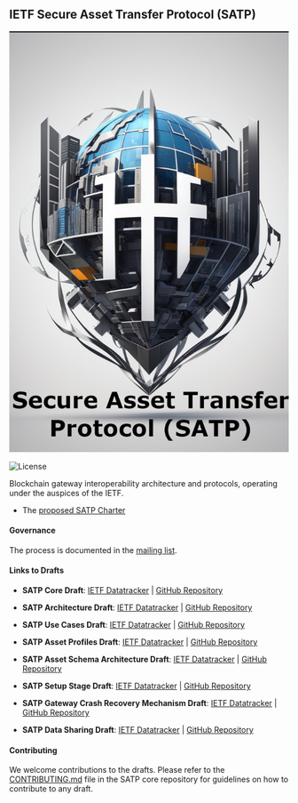 ## IETF Secure Asset Transfer Protocol (SATP)
![](./satp.jpg)

![License](https://img.shields.io/github/license/ietf-satp/draft-ietf-satp-core)


 Blockchain gateway interoperability architecture and protocols, operating under the auspices of the IETF.


- The [proposed SATP Charter](https://datatracker.ietf.org/doc/charter-ietf-satp/)

#### Governance
The process is documented in the [mailing list](https://mailarchive.ietf.org/arch/msg/sat/VsuDC8zJJgkpT-ImKZKAoanuAyQ/).

#### Links to Drafts

- **SATP Core Draft**: [IETF Datatracker](https://datatracker.ietf.org/doc/draft-ietf-satp-core/) | [GitHub Repository](https://github.com/ietf-satp/draft-ietf-satp-core)

- **SATP Architecture Draft**: [IETF Datatracker](https://datatracker.ietf.org/doc/draft-ietf-satp-architecture/) | [GitHub Repository](https://github.com/ietf-satp/draft-ietf-satp-architecture)

- **SATP Use Cases Draft**: [IETF Datatracker](https://datatracker.ietf.org/doc/draft-ietf-satp-usecases/) | [GitHub Repository](https://github.com/ietf-satp/draft-ietf-satp-usecases)

- **SATP Asset Profiles Draft**: [IETF Datatracker](https://datatracker.ietf.org/doc/draft-avrilionis-satp-asset-profiles/) | [GitHub Repository](https://github.com/ietf-satp/draft-avrilionis-satp-asset-profiles)

- **SATP Asset Schema Architecture Draft**: [IETF Datatracker](https://datatracker.ietf.org/doc/draft-avrilionis-satp-asset-schema-architecture/) | [GitHub Repository](https://github.com/ietf-satp/draft-avrilionis-satp-asset-schema-architecture)

- **SATP Setup Stage Draft**: [IETF Datatracker](https://datatracker.ietf.org/doc/draft-avrilionis-satp-setup-stage/) | [GitHub Repository](https://github.com/ietf-satp/draft-avrilionis-satp-setup-stage)

- **SATP Gateway Crash Recovery Mechanism Draft**: [IETF Datatracker](https://datatracker.ietf.org/doc/draft-belchior-satp-gateway-recovery/) | [GitHub Repository](https://github.com/ietf-satp/draft-belchior-satp-gateway-recovery)

- **SATP Data Sharing Draft**: [IETF Datatracker](https://datatracker.ietf.org/doc/draft-ramakrishna-satp-data-sharing/) | [GitHub Repository](https://github.com/ietf-satp/draft-ramakrishna-satp-data-sharing)

#### Contributing

We welcome contributions to the drafts. Please refer to the [CONTRIBUTING.md](https://github.com/ietf-satp/draft-ietf-satp-core/blob/main/CONTRIBUTING.md) file in the SATP core repository for guidelines on how to contribute to any draft.
